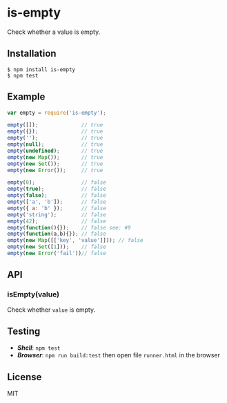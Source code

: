
# is-empty

  Check whether a value is empty.

## Installation
  
```
$ npm install is-empty
$ npm test
```

## Example

```js
var empty = require('is-empty');

empty([]);              // true
empty({});              // true
empty('');              // true
empty(null);            // true
empty(undefined);       // true
empty(new Map());       // true
empty(new Set());       // true
empty(new Error());     // true

empty(0);               // false
empty(true);            // false
empty(false);           // false
empty(['a', 'b']);      // false
empty({ a: 'b' });      // false
empty('string');        // false
empty(42);              // false
empty(function(){});    // false see: #9
empty(function(a,b){}); // false
empty(new Map([['key', 'value']])); // false
empty(new Set([1]));    // false
empty(new Error('fail'))// false
```

## API

### isEmpty(value)

  Check whether `value` is empty.

## Testing
- ***Shell***: `npm test`
- ***Browser***: `npm run build:test` then open file `runner.html` in the browser

## License

  MIT

